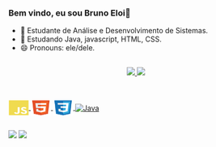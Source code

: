 ### Bem vindo, eu sou Bruno Eloi👋

- 🌱 Estudante de Análise e Desenvolvimento de Sistemas.
- 💬 Estudando Java, javascript, HTML, CSS.
- 😄 Pronouns: ele/dele.

##

<div align="center">
  <a href="https://github.com/brunoeloi12">
  <img height="180em" src="https://github-readme-stats.vercel.app/api?username=brunoeloi12&show_icons=true&theme=tokyonight&include_all_commits=true&count_private=true"/>
  <img height="180em" src="https://github-readme-stats.vercel.app/api/top-langs/?username=brunoeloi12&layout=compact&langs_count=7&theme=tokyonight"/>
</div>

##
 
<div style="display: inline_block"><br>
  <img align="center" alt="Js" height="30" width="40" src="https://raw.githubusercontent.com/devicons/devicon/master/icons/javascript/javascript-plain.svg">
  <img align="center" alt="HTML" height="30" width="40" src="https://raw.githubusercontent.com/devicons/devicon/master/icons/html5/html5-original.svg">
  <img align="center" alt="CSS" height="30" width="40" src="https://raw.githubusercontent.com/devicons/devicon/master/icons/css3/css3-original.svg">
  <img align="center" alt="Java" height="30" width="40" src="https://cdn.jsdelivr.net/gh/devicons/devicon/icons/java/java-original-wordmark.svg">
</div>
  
##
  
<div>  
  <a href = "mailto:brunoeloi12@gmail.com"><img src="https://img.shields.io/badge/-Gmail-%23333?style=for-the-badge&logo=gmail&logoColor=white" target="_blank"></a>
  <a href="www.linkedin.com/in/bruno-eloi-97a13920a" target="_blank"><img src="https://img.shields.io/badge/-LinkedIn-%230077B5?style=for-the-badge&logo=linkedin&logoColor=white" target="_blank"></a> 
</div>
